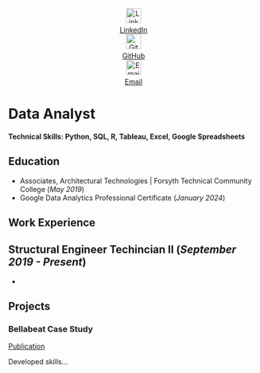 <div align="center">
  <a href="https://www.linkedin.com/in/nicholas-voris/" target="_blank" style="margin-right: 20px;">
    <div style="display: flex; flex-direction: column; align-items: center;">
      <img src="https://img.icons8.com/color/48/000000/linkedin.png" alt="LinkedIn" width="30" height="30"/>
      <span style="margin-top: 5px;">LinkedIn</span>
    </div>
  </a>
  
  <a href="https://github.com/NicholasVoris/" target="_blank" style="margin-right: 20px;">
    <div style="display: flex; flex-direction: column; align-items: center;">
      <img src="https://img.icons8.com/ios/50/000000/github.png" alt="GitHub" width="30" height="30"/>
      <span style="margin-top: 5px;">GitHub</span>
    </div>
  </a>
  
  <a href="mailto:nicholasgvoris@gmail.com" target="_blank">
    <div style="display: flex; flex-direction: column; align-items: center;">
      <img src="https://img.icons8.com/color/48/000000/gmail.png" alt="Email" width="30" height="30"/>
      <span style="margin-top: 5px;">Email</span>
    </div>
  </a>
</div>



# Data Analyst

#### Technical Skills: Python, SQL, R, Tableau, Excel, Google Spreadsheets

## Education
- Associates, Architectural Technologies | Forsyth Technical Community College (_May 2019_)								       		
- Google Data Analytics Professional Certificate (_January 2024_)	 			        		

## Work Experience
**Structural Engineer Techincian II (_September 2019 - Present_)**
- 
- 

## Projects
### Bellabeat Case Study
[Publication](https://www.kaggle.com/code/nickvoris/bellabeat-case-study/notebook)

Developed skills...
